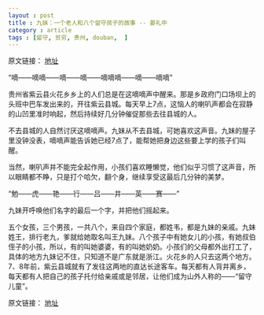 ```yaml
---
layout : post
title : 九妹：一个老人和八个留守孩子的故事 -- 晏礼中 
category : article
tags : [留守, 贫穷, 贵州, douban,  ]
---
```


原文链接： [地址](http://www.douban.com/group/topic/11399902/)

“嘀——嘀嘀——嘀——嘀——嘀嘀嘀——嘀——嘀嘀” 

贵州省紫云县火花乡乡上的人们总是在这嘀嘀声中醒来。那是乡政府门口场坝上的头班中巴车发出来的，开往紫云县城。每天早上7点，这恼人的喇叭声都会在寂静的山凹里准时响起，然后持续好几分钟催促那些去往县城的人。 

不去县城的人自然讨厌这嘀嘀声。九妹从不去县城，可她喜欢这声音。九妹的屋子里没钟没表，嘀嘀声能告诉她已经7点了，能帮她把身边这些要上学的孩子们叫醒。 

当然，喇叭声并不能完全起作用，小孩们喜欢睡懒觉，他们似乎习惯了这声音，所以眼睛都不睁，只是打个哈欠，翻个身，继续享受这最后几分钟的美梦。 

“勉——虎——艳——行——吕——井——英——赛——” 

九妹开呼唤他们名字的最后一个字，并把他们摇起来。 

五个女孩，三个男孩，一共八个，来自四个家庭，都姓韦，都是九妹的亲戚。九妹姓王，排行老九，爹就给她取名叫王九妹。八个孩子中有她女儿的小孩，有她叔伯侄子的小孩，所以，有的叫她婆婆，有的叫她奶奶。小孩们的父母都外出打工了，具体的地方九妹记不住，只知道不是广东就是浙江。火花乡的人只去这两个地方。7、8年前，紫云县城就有了发往这两地的直达长途客车。每天都有人背井离乡，每天都有人把自己的孩子托付给亲戚或是邻居，让他们成为山外人称的——“留守儿童”。 

原文链接： [地址](http://www.douban.com/group/topic/11399902/)